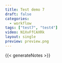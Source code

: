 ```yaml
---
title: Test demo 7
draft: false
categories:
  - workflow
tags: ["test7", "test4"]
video: N1XvFfCAXRk
layout: single
preview: preview.png
---
```


{{< generateNotes >}}
